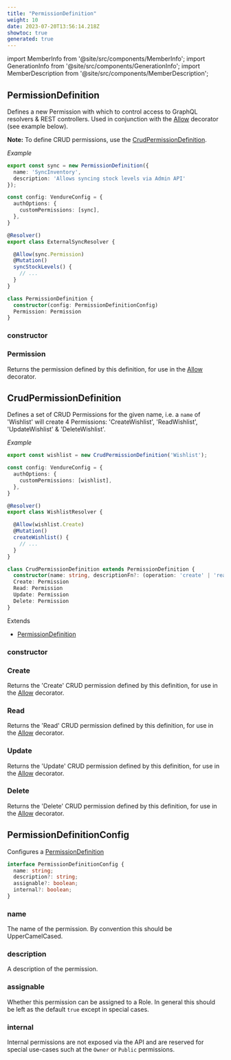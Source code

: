 ```yaml
---
title: "PermissionDefinition"
weight: 10
date: 2023-07-20T13:56:14.218Z
showtoc: true
generated: true
---
```

<!-- This file was generated from the Vendure source. Do not modify. Instead, re-run the "docs:build" script -->
import MemberInfo from '@site/src/components/MemberInfo';
import GenerationInfo from '@site/src/components/GenerationInfo';
import MemberDescription from '@site/src/components/MemberDescription';


## PermissionDefinition

<GenerationInfo sourceFile="packages/core/src/common/permission-definition.ts" sourceLine="86" packageName="@vendure/core" />

Defines a new Permission with which to control access to GraphQL resolvers & REST controllers.
Used in conjunction with the <a href='/typescript-api/request/allow-decorator#allow'>Allow</a> decorator (see example below).

**Note:** To define CRUD permissions, use the <a href='/typescript-api/auth/permission-definition#crudpermissiondefinition'>CrudPermissionDefinition</a>.

*Example*

```TypeScript
export const sync = new PermissionDefinition({
  name: 'SyncInventory',
  description: 'Allows syncing stock levels via Admin API'
});
```

```TypeScript
const config: VendureConfig = {
  authOptions: {
    customPermissions: [sync],
  },
}
```

```TypeScript
@Resolver()
export class ExternalSyncResolver {

  @Allow(sync.Permission)
  @Mutation()
  syncStockLevels() {
    // ...
  }
}
```

```ts title="Signature"
class PermissionDefinition {
  constructor(config: PermissionDefinitionConfig)
  Permission: Permission
}
```

### constructor

<MemberInfo kind="method" type="(config: <a href='/typescript-api/auth/permission-definition#permissiondefinitionconfig'>PermissionDefinitionConfig</a>) => PermissionDefinition"   />


### Permission

<MemberInfo kind="property" type="<a href='/typescript-api/common/permission#permission'>Permission</a>"   />

Returns the permission defined by this definition, for use in the
<a href='/typescript-api/request/allow-decorator#allow'>Allow</a> decorator.


## CrudPermissionDefinition

<GenerationInfo sourceFile="packages/core/src/common/permission-definition.ts" sourceLine="146" packageName="@vendure/core" />

Defines a set of CRUD Permissions for the given name, i.e. a `name` of 'Wishlist' will create
4 Permissions: 'CreateWishlist', 'ReadWishlist', 'UpdateWishlist' & 'DeleteWishlist'.

*Example*

```TypeScript
export const wishlist = new CrudPermissionDefinition('Wishlist');
```

```TypeScript
const config: VendureConfig = {
  authOptions: {
    customPermissions: [wishlist],
  },
}
```

```TypeScript
@Resolver()
export class WishlistResolver {

  @Allow(wishlist.Create)
  @Mutation()
  createWishlist() {
    // ...
  }
}
```

```ts title="Signature"
class CrudPermissionDefinition extends PermissionDefinition {
  constructor(name: string, descriptionFn?: (operation: 'create' | 'read' | 'update' | 'delete') => string)
  Create: Permission
  Read: Permission
  Update: Permission
  Delete: Permission
}
```
Extends

 * <a href='/typescript-api/auth/permission-definition#permissiondefinition'>PermissionDefinition</a>



### constructor

<MemberInfo kind="method" type="(name: string, descriptionFn?: (operation: 'create' | 'read' | 'update' | 'delete') =&#62; string) => CrudPermissionDefinition"   />


### Create

<MemberInfo kind="property" type="<a href='/typescript-api/common/permission#permission'>Permission</a>"   />

Returns the 'Create' CRUD permission defined by this definition, for use in the
<a href='/typescript-api/request/allow-decorator#allow'>Allow</a> decorator.
### Read

<MemberInfo kind="property" type="<a href='/typescript-api/common/permission#permission'>Permission</a>"   />

Returns the 'Read' CRUD permission defined by this definition, for use in the
<a href='/typescript-api/request/allow-decorator#allow'>Allow</a> decorator.
### Update

<MemberInfo kind="property" type="<a href='/typescript-api/common/permission#permission'>Permission</a>"   />

Returns the 'Update' CRUD permission defined by this definition, for use in the
<a href='/typescript-api/request/allow-decorator#allow'>Allow</a> decorator.
### Delete

<MemberInfo kind="property" type="<a href='/typescript-api/common/permission#permission'>Permission</a>"   />

Returns the 'Delete' CRUD permission defined by this definition, for use in the
<a href='/typescript-api/request/allow-decorator#allow'>Allow</a> decorator.


## PermissionDefinitionConfig

<GenerationInfo sourceFile="packages/core/src/common/permission-definition.ts" sourceLine="10" packageName="@vendure/core" />

Configures a <a href='/typescript-api/auth/permission-definition#permissiondefinition'>PermissionDefinition</a>

```ts title="Signature"
interface PermissionDefinitionConfig {
  name: string;
  description?: string;
  assignable?: boolean;
  internal?: boolean;
}
```

### name

<MemberInfo kind="property" type="string"   />

The name of the permission. By convention this should be
UpperCamelCased.
### description

<MemberInfo kind="property" type="string"   />

A description of the permission.
### assignable

<MemberInfo kind="property" type="boolean" default="true"   />

Whether this permission can be assigned to a Role. In general this
should be left as the default `true` except in special cases.
### internal

<MemberInfo kind="property" type="boolean" default="false"   />

Internal permissions are not exposed via the API and are reserved for
special use-cases such at the `Owner` or `Public` permissions.
